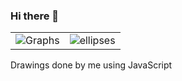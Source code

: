 ### Hi there 👋



|  |   |
| ------------------------------------------------ | ----------------------------------------------- |
|![Graphs](https://user-images.githubusercontent.com/50753891/147324071-4c47c442-e92a-491d-a3e6-8e8db55f888f.gif) | ![ellipses](https://user-images.githubusercontent.com/50753891/147324213-e24e9bba-c5f4-4947-bd51-d401ade7db2f.gif) |

Drawings done by me using JavaScript 
<!--
**lmberard/lmberard** is a ✨ _special_ ✨ repository because its `README.md` (this file) appears on your GitHub profile.

Here are some ideas to get you started:

- 🔭 I’m currently working on ...
- 🌱 I’m currently learning ...
- 👯 I’m looking to collaborate on ...
- 🤔 I’m looking for help with ...
- 💬 Ask me about ...
- 📫 How to reach me: ...
- 😄 Pronouns: ...
- ⚡ Fun fact: ...
-->

